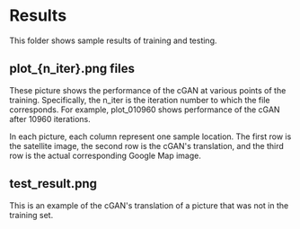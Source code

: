 # Results

This folder shows sample results of training and testing.

## plot_\{n_iter\}.png files

These picture shows the performance of the cGAN at various points of the training. Specifically, the n_iter is the iteration number to which the file corresponds. For example, plot_010960 shows performance of the cGAN after 10960 iterations.

In each picture, each column represent one sample location. The first row is the satellite image, the second row is the cGAN's translation, and the third row is the actual corresponding Google Map image.

## test_result.png
This is an example of the cGAN's translation of a picture that was not in the training set.